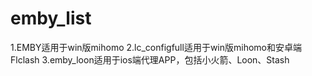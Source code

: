 # emby_list
1.EMBY适用于win版mihomo
2.lc_configfull适用于win版mihomo和安卓端Flclash
3.emby_loon适用于ios端代理APP，包括小火箭、Loon、Stash
